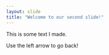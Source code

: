```yaml
---
layout: slide
title: "Welcome to our second slide!"
---
```

This is some text I made.

Use the left arrow to go back!
